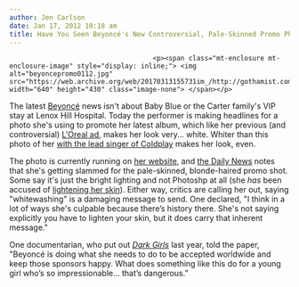 ```yaml
---
author: Jen Carlson
date: Jan 17, 2012 10:18 am
title: Have You Seen Beyoncé's New Controversial, Pale-Skinned Promo Photo?
---
```


	
										<p><span class="mt-enclosure mt-enclosure-image" style="display: inline;"> <img alt="beyoncepromo0112.jpg" src="https://web.archive.org/web/20170313155731im_/http://gothamist.com/attachments/arts_jen/beyoncepromo0112.jpg" width="640" height="430" class="image-none"> </span></p>

<p>The latest <a href="https://web.archive.org/web/20170313155731/http://gothamist.com/tags/beyonce">Beyonc&#xE9;</a> news isn&apos;t about Baby Blue or the Carter family&apos;s VIP stay at Lenox Hill Hospital. Today the performer is making headlines for a photo she&apos;s using to promote her latest album, which like her previous (and controversial) <a href="https://web.archive.org/web/20170313155731/http://www.dailymail.co.uk/tvshowbiz/article-2087388/Beyonc-white-skin-row-Controversial-photo-shows-singer-looking-shades-lighter-usual-tone.html">L&apos;Oreal ad</a>, makes her look very... white. Whiter than this photo of her <a href="https://web.archive.org/web/20170313155731/http://poponandon.com/wp-content/uploads/2010/01/Beyonce-Chris-Martin.gif">with the lead singer of Coldplay</a> makes her look, even.</p>

<p>The photo is currently running on <a href="https://web.archive.org/web/20170313155731/http://www.beyonceonline.com/">her website</a>, and <a href="https://web.archive.org/web/20170313155731/http://www.nydailynews.com/gossip/beyonce-heat-pale-skinned-photo-promoting-latest-album-article-1.1007367">the Daily News</a> notes that she&apos;s getting slammed for the pale-skinned, blonde-haired promo shot. Some say it&apos;s just the bright lighting and not Photoshp at all (she <em>has</em> been accused of <a href="https://web.archive.org/web/20170313155731/http://www.wendymag.com/wp-content/uploads/2011/02/beyonce-white-skin.jpg">lightening her skin</a>). Either way, critics are calling her out, saying &quot;whitewashing&quot; is a damaging message to send. One declared, &quot;I think in a lot of ways she&apos;s culpable because there&#x2019;s history there. She&apos;s not saying explicitly you have to lighten your skin, but it does carry that inherent message.&quot;</p>

<p>One documentarian, who put out <a href="https://web.archive.org/web/20170313155731/http://www.imdb.com/title/tt1966396/"><em>Dark Girls</em></a> last year, told the paper, &quot;Beyonc&#xE9; is doing what she needs to do to be accepted worldwide and keep those sponsors happy. What does something like this do for a young girl who&#x2019;s so impressionable... that&#x2019;s dangerous.&#x201D;</p>					
										
									
				